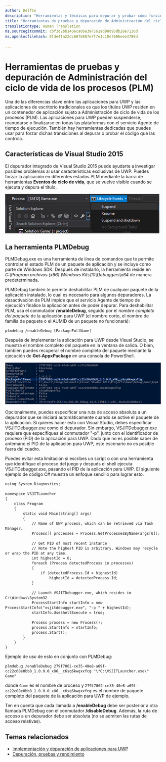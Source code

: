 ```yaml
---
author: DelfCo
description: "Herramientas y técnicas para depurar y probar cómo funciona tu aplicación con Administración del ciclo de vida de los procesos."
title: "Herramientas de pruebas y depuración de Administración del ciclo de vida de los procesos (PLM)"
translationtype: Human Translation
ms.sourcegitcommit: cbf3d2bb1466ca06e397561ad90d95db28e7136d
ms.openlocfilehash: 0fde4fa22dc6876807e7f7e1c10e7606eee3786d

---
```


# Herramientas de pruebas y depuración de Administración del ciclo de vida de los procesos (PLM)

Una de las diferencias clave entre las aplicaciones para UWP y las aplicaciones de escritorio tradicionales es que los títulos UWP residen en un contenedor de aplicación sujeto a Administración de ciclo de vida de los procesos (PLM). Las aplicaciones para UWP pueden suspenderse, reanudarse o finalizarse en todas las plataformas con el servicio Agente de tiempo de ejecución. También hay herramientas dedicadas que puedes usar para forzar dichas transiciones al depurar o probar el código que las controla.

## Características de Visual Studio 2015

El depurador integrado de Visual Studio 2015 puede ayudarte a investigar posibles problemas al usar características exclusivas de UWP. Puedes forzar la aplicación en diferentes estados PLM mediante la barra de herramientas **Eventos de ciclo de vida**, que se vuelve visible cuando se ejecuta y depura el título.

![Barra de herramientas de eventos de ciclo de vida](images/gs-debug-uwp-apps-001.png)

## La herramienta PLMDebug

PLMDebug.exe es una herramienta de línea de comandos que te permite controlar el estado PLM de un paquete de aplicación y se incluye como parte de Windows SDK. Después de instalarlo, la herramienta reside en *C:\Program archivos (x86) \Windows Kits\10\Debuggers\x64* de manera predeterminada. 

PLMDebug también te permite deshabilitar PLM de cualquier paquete de la aplicación instalado, lo cual es necesario para algunos depuradores. La desactivación de PLM impide que el servicio Agente de tiempo de ejecución finalice la aplicación antes de poder depurar. Para deshabilitar PLM, usa el conmutador **/enableDebug**, seguido por el *nombre completo del paquete* de la aplicación para UWP (el nombre corto, el nombre de familia de paquete o el AUMID de un paquete no funcionará):

```
plmdebug /enableDebug [PackageFullName]
```

Después de implementar la aplicación para UWP desde Visual Studio, se muestra el nombre completo del paquete en la ventana de salida. O bien, también puedes recuperar el nombre completo del paquete mediante la ejecución de **Get-AppxPackage** en una consola de PowerShell.

![Ejecución de Get-AppxPackage](images/gs-debug-uwp-apps-003.png)

Opcionalmente, puedes especificar una ruta de acceso absoluta a un depurador que se iniciará automáticamente cuando se active el paquete de la aplicación. Si quieres hacer esto con Visual Studio, debes especificar VSJITDebugger.exe como el depurador. Sin embargo, VSJITDebugger.exe requiere que especifiques el conmutador "-p", junto con el identificador de proceso (PID) de la aplicación para UWP. Dado que no es posible saber de antemano el PID de la aplicación para UWP, este escenario no es posible fuera del cuadro.

Puedes evitar esta limitación si escribes un script o con una herramienta que identifique el proceso del juego y después el shell ejecuta VSJITDebugger.exe, pasando el PID de la aplicación para UWP. El siguiente ejemplo de código C# muestra un enfoque sencillo para lograr esto.

```
using System.Diagnostics;

namespace VSJITLauncher
{
    class Program
    {
        static void Main(string[] args)
        {
            // Name of UWP process, which can be retrieved via Task Manager.
            Process[] processes = Process.GetProcessesByName(args[0]);

            // Get PID of most recent instance
            // Note the highest PID is arbitrary. Windows may recycle or wrap the PID at any time.
            int highestId = 0;
            foreach (Process detectedProcess in processes)
            {
                if (detectedProcess.Id > highestId)
                    highestId = detectedProcess.Id;
            }

            // Launch VSJITDebugger.exe, which resides in C:\Windows\System32
            ProcessStartInfo startInfo = new ProcessStartInfo("vsjitdebugger.exe", "-p " + highestId);
            startInfo.UseShellExecute = true;

            Process process = new Process();
            process.StartInfo = startInfo;
            process.Start();
        }
    }
}
```

Ejemplo de uso de esto en conjunto con PLMDebug:

```
plmdebug /enableDebug 279f7062-ce35-40e8-a69f-cc22c08e0bb8_1.0.0.0_x86__c6sq6kwgxxfcg "\"C:\VSJITLauncher.exe\" Game"
```
donde `Game` es el nombre de proceso y `279f7062-ce35-40e8-a69f-cc22c08e0bb8_1.0.0.0_x86__c6sq6kwgxxfcg` es el nombre de paquete completo del paquete de la aplicación para UWP de ejemplo.

Ten en cuenta que cada llamada a **/enableDebug** debe ser posterior a otra llamada PLMDebug con el conmutador **/disableDebug**. Además, la ruta de acceso a un depurador debe ser absoluta (no se admiten las rutas de acceso relativas).

## Temas relacionados
- [Implementación y depuración de aplicaciones para UWP](deploying-and-debugging-uwp-apps.md)
- [Depuración, pruebas y rendimiento](index.md)



<!--HONumber=Jun16_HO4-->


